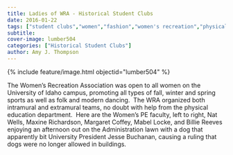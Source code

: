 ```yaml
---
title: Ladies of WRA - Historical Student Clubs
date: 2016-01-22
tags: ["student clubs","women","fashion","women's recreation","physical education","dogs"]
subtitle: 
cover-image: lumber504
categories: ["Historical Student Clubs"]
author: Amy J. Thompson
---
```


{% include feature/image.html objectid="lumber504" %}

The Women’s Recreation Association was open to all women on the University of Idaho campus, promoting all types of fall, winter and spring sports as well as folk and modern dancing.  The WRA organized both intramural and extramural teams, no doubt with help from the physical education department.  Here are the Women’s PE faculty, left to right, Nat Wells, Maxine Richardson, Margaret Coffey, Mabel Locke, and Billie Reeves enjoying an afternoon out on the Administration lawn with a dog that apparently bit University President Jesse Buchanan, causing a ruling that dogs were no longer allowed in buildings.